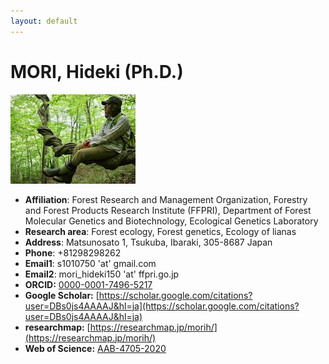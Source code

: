 ```yaml
---
layout: default
---
```


# MORI, Hideki (Ph.D.)
![プロフィール写真](/assets/image/profile.jpg)
- **Affiliation**: Forest Research and Management Organization, Forestry and Forest Products Research Institute (FFPRI), Department of Forest Molecular Genetics and Biotechnology, Ecological Genetics Laboratory
- **Research area**: Forest ecology, Forest genetics, Ecology of lianas
- **Address**: Matsunosato 1, Tsukuba, Ibaraki, 305-8687 Japan
- **Phone**: +81298298262
- **Email1**: s1010750 'at' gmail.com
- **Email2**: mori_hideki150 'at' ffpri.go.jp
- **ORCID:** [0000-0001-7496-5217](https://orcid.org/0000-0001-7496-5217)
- **Google Scholar:** [https://scholar.google.com/citations?user=DBs0js4AAAAJ&hl=ja](https://scholar.google.com/citations?user=DBs0js4AAAAJ&hl=ja)
- **researchmap:** [https://researchmap.jp/morih/](https://researchmap.jp/morih/)
- **Web of Science:** [AAB-4705-2020](https://www.webofscience.com/wos/author/record/AAB-4705-2020)


